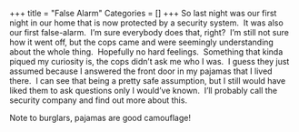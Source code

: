 +++
title = "False Alarm"
Categories = []
+++
So last night was our first night in our home that is now protected by a security system.  It was also our first false-alarm.  I&#8217;m sure everybody does that, right?  I&#8217;m still not sure how it went off, but the cops came and were seemingly understanding about the whole thing.  Hopefully no hard feelings.  Something that kinda piqued my curiosity is, the cops didn&#8217;t ask me who I was.  I guess they just assumed because I answered the front door in my pajamas that I lived there.  I can see that being a pretty safe assumption, but I still would have liked them to ask questions only I would&#8217;ve known.  I&#8217;ll probably call the security company and find out more about this.

Note to burglars, pajamas are good camouflage!
